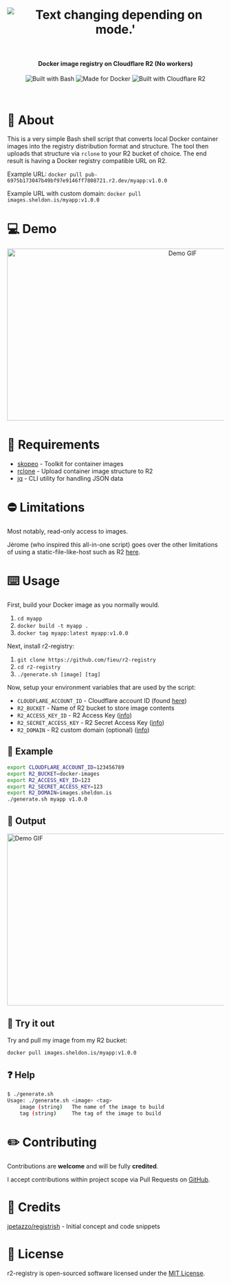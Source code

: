 <h1 align="center">
  <br>
  <picture>
    <source media="(prefers-color-scheme: dark)" srcset="https://i.imgur.com/FKEZkXk.png">
    <img alt="Text changing depending on mode.'" src="https://i.imgur.com/OTDvrDp.png">
    </picture>
  <br>
  <br>
</h1>

<h4 align="center">Docker image registry on Cloudflare R2 (No workers)</h4>

<p align="center">
  <img src="https://img.shields.io/badge/GNU%20Bash-4EAA25?style=for-the-badge&logo=GNU%20Bash&logoColor=white" alt="Built with Bash">
  <img src="https://img.shields.io/badge/Docker-2CA5E0?style=for-the-badge&logo=docker&logoColor=white" alt="Made for Docker">
  <img src="https://img.shields.io/badge/Cloudflare-F38020?style=for-the-badge&logo=Cloudflare&logoColor=white" alt="Built with Cloudflare R2">
</p>

<br>

# 📖 About

This is a very simple Bash shell script that converts local Docker container images into the registry distribution format and structure. The tool then uploads that structure via `rclone` to your R2 bucket of choice. The end result is having a Docker registry compatible URL on R2.

Example URL: `docker pull pub-6975b173047b49bf97e9146ff7808721.r2.dev/myapp:v1.0.0`

Example URL with custom domain: `docker pull images.sheldon.is/myapp:v1.0.0`

# 💻 Demo

<p align="center">
    <img src="https://i.imgur.com/UoTlgOg.gif" width="800" height="400" alt="Demo GIF">
</p>

# 📕 Requirements

- [skopeo](https://github.com/containers/skopeo/blob/main/install.md) - Toolkit for container images
- [rclone](https://rclone.org) - Upload container image structure to R2
- [jq](https://stedolan.github.io/jq/) - CLI utility for handling JSON data

# ⛔️ Limitations

Most notably, read-only access to images.

Jérome (who inspired this all-in-one script) goes over the other limitations of using a static-file-like-host such as R2 [here](https://github.com/jpetazzo/registrish#limitations).

# ⌨️ Usage

First, build your Docker image as you normally would.

1. `cd myapp`
2. `docker build -t myapp .`
3. `docker tag myapp:latest myapp:v1.0.0`

Next, install r2-registry:

1. `git clone https://github.com/fieu/r2-registry`
2. `cd r2-registry`
3. `./generate.sh [image] [tag]`

Now, setup your environment variables that are used by the script:

- `CLOUDFLARE_ACCOUNT_ID` - Cloudflare account ID (found [here](https://developers.cloudflare.com/fundamentals/get-started/basic-tasks/find-account-and-zone-ids/))
- `R2_BUCKET` - Name of R2 bucket to store image contents
- `R2_ACCESS_KEY_ID` - R2 Access Key ([info](https://developers.cloudflare.com/r2/data-access/s3-api/tokens/))
- `R2_SECRET_ACCESS_KEY` - R2 Secret Access Key ([info](https://developers.cloudflare.com/r2/data-access/s3-api/tokens/))
- `R2_DOMAIN` - R2 custom domain (optional) ([info](https://developers.cloudflare.com/r2/data-access/public-buckets/#custom-domains))

## 🧪 Example

```sh
export CLOUDFLARE_ACCOUNT_ID=123456789
export R2_BUCKET=docker-images
export R2_ACCESS_KEY_ID=123
export R2_SECRET_ACCESS_KEY=123
export R2_DOMAIN=images.sheldon.is
./generate.sh myapp v1.0.0
```

## 🧬 Output

<img src="https://i.imgur.com/UoTlgOg.gif" width="800" height="400" alt="Demo GIF">

## 🎉 Try it out

Try and pull my image from my R2 bucket:

```sh
docker pull images.sheldon.is/myapp:v1.0.0
```

## ❓ Help

```sh
$ ./generate.sh
Usage: ./generate.sh <image> <tag>
	image (string)	 The name of the image to build
	tag (string)	 The tag of the image to build
```

# ✏️ Contributing

Contributions are **welcome** and will be fully **credited**.

I accept contributions within project scope via Pull Requests on [GitHub](https://github.com/fieu/r2-registry).

# 👤 Credits

[jpetazzo/registrish](https://github.com/jpetazzo/registrish) - Initial concept and code snippets

# 📝 License

r2-registry is open-sourced software licensed under the [MIT License](https://github.com/fieu/r2-registry/blob/master/LICENSE).
